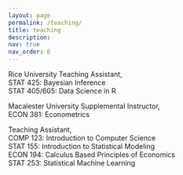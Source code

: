 ```yaml
---
layout: page
permalink: /teaching/
title: teaching
description: 
nav: true
nav_order: 6
---
```


Rice University
Teaching Assistant,  
STAT 425: Bayesian Inference  
STAT 405/605: Data Science in R  

Macalester University
Supplemental Instructor,  
ECON 381: Econometrics  

Teaching Assistant,  
COMP 123: Introduction to Computer Science  
STAT 155: Introduction to Statistical Modeling  
ECON 194: Calculus Based Principles of Economics  
STAT 253: Statistical Machine Learning  
